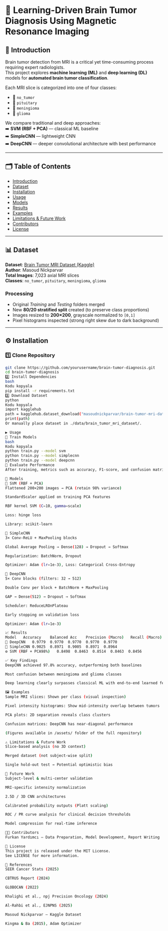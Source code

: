 # 🧠 Learning-Driven Brain Tumor Diagnosis Using Magnetic Resonance Imaging

## 📖 Introduction
Brain tumor detection from MRI is a critical yet time-consuming process requiring expert radiologists.  
This project explores **machine learning (ML)** and **deep learning (DL)** models for **automated brain tumor classification**.

Each MRI slice is categorized into one of four classes:
- 🧩 `no_tumor`
- 🧩 `pituitary`
- 🧩 `meningioma`
- 🧩 `glioma`

We compare traditional and deep approaches:  
➡️ **SVM (RBF + PCA)** — classical ML baseline  
➡️ **SimpleCNN** — lightweight CNN  
➡️ **DeepCNN** — deeper convolutional architecture with best performance

---

## 🗂️ Table of Contents
- [Introduction](#-introduction)
- [Dataset](#-dataset)
- [Installation](#️-installation)
- [Usage](#️-usage)
- [Models](#-models)
- [Results](#-results)
- [Examples](#-examples)
- [Limitations & Future Work](#-limitations--future-work)
- [Contributors](#-contributors)
- [License](#-license)

---

## 📊 Dataset
**Dataset**: [Brain Tumor MRI Dataset (Kaggle)](https://www.kaggle.com/datasets/masoudnickparvar/brain-tumor-mri-dataset)  
**Author**: Masoud Nickparvar  
**Total Images**: 7,023 axial MRI slices  
**Classes**: `no_tumor`, `pituitary`, `meningioma`, `glioma`

### Processing
- Original *Training* and *Testing* folders merged  
- New **80/20 stratified split** created (to preserve class proportions)  
- Images resized to **200×200**, grayscale normalized to `[0,1]`  
- Pixel histograms inspected (strong right skew due to dark background)  

---

## ⚙️ Installation

### 1️⃣ Clone Repository
```bash
git clone https://github.com/yourusername/brain-tumor-diagnosis.git
cd brain-tumor-diagnosis
2️⃣ Install Dependencies
bash
Kodu kopyala
pip install -r requirements.txt
3️⃣ Download Dataset
python
Kodu kopyala
import kagglehub
path = kagglehub.dataset_download("masoudnickparvar/brain-tumor-mri-dataset")
print(path)
Or manually place dataset in ./data/brain_tumor_mri_dataset/.

▶️ Usage
🧩 Train Models
bash
Kodu kopyala
python train.py --model svm
python train.py --model simplecnn
python train.py --model deepcnn
🧾 Evaluate Performance
After training, metrics such as accuracy, F1-score, and confusion matrices will be generated automatically.

🧠 Models
🔹 SVM (RBF + PCA)
Flattened 200×200 images → PCA (retain 98% variance)

StandardScaler applied on training PCA features

RBF kernel SVM (C=10, gamma=scale)

Loss: hinge loss

Library: scikit-learn

🔹 SimpleCNN
3× Conv-ReLU + MaxPooling blocks

Global Average Pooling → Dense(128) → Dropout → Softmax

Regularization: BatchNorm, Dropout

Optimizer: Adam (lr=1e-3), Loss: Categorical Cross-Entropy

🔹 DeepCNN
5× Conv blocks (filters: 32 → 512)

Double Conv per block + BatchNorm + MaxPooling

GAP → Dense(512) → Dropout → Softmax

Scheduler: ReduceLROnPlateau

Early stopping on validation loss

Optimizer: Adam (lr=1e-3)

📈 Results
Model	Accuracy	Balanced Acc	Precision (Macro)	Recall (Macro)	F1 (Macro)
🧠 DeepCNN	0.9779	0.9770	0.9770	0.9770	0.9770
🧩 SimpleCNN	0.9025	0.8971	0.9005	0.8971	0.8964
⚙️ SVM (RBF + PCA98%)	0.8498	0.8463	0.8514	0.8463	0.8456

✅ Key Findings
DeepCNN achieved 97.8% accuracy, outperforming both baselines

Most confusion between meningioma and glioma classes

Deep learning clearly surpasses classical ML with end-to-end learned features

🖼️ Examples
Sample MRI slices: Shown per class (visual inspection)

Pixel intensity histograms: Show mid-intensity overlap between tumors

PCA plots: 2D separation reveals class clusters

Confusion matrices: DeepCNN has near-diagonal performance

(Figures available in /assets/ folder of the full repository)

⚠️ Limitations & Future Work
Slice-based analysis (no 3D context)

Merged dataset (not subject-wise split)

Single hold-out test → Potential optimistic bias

🔮 Future Work
Subject-level & multi-center validation

MRI-specific intensity normalization

2.5D / 3D CNN architectures

Calibrated probability outputs (Platt scaling)

ROC / PR curve analysis for clinical decision thresholds

Model compression for real-time inference

👨‍💻 Contributors
Furkan Yardımcı — Data Preparation, Model Development, Report Writing

📄 License
This project is released under the MIT License.
See LICENSE for more information.

🔗 References
SEER Cancer Stats (2025)

CBTRUS Report (2024)

GLOBOCAN (2022)

Khalighi et al., npj Precision Oncology (2024)

Al-Rahbi et al., EJNPNS (2025)

Masoud Nickparvar — Kaggle Dataset

Kingma & Ba (2015), Adam Optimizer
